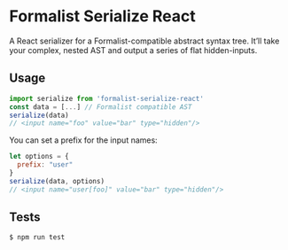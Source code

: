 # Formalist Serialize React

A React serializer for a Formalist-compatible abstract syntax tree. It’ll take your complex, nested AST and output a series of flat hidden-inputs.

## Usage

```js
import serialize from 'formalist-serialize-react'
const data = [...] // Formalist compatible AST
serialize(data)
// <input name="foo" value="bar" type="hidden"/>
```

You can set a prefix for the input names:

```js
let options = {
  prefix: "user"
}
serialize(data, options)
// <input name="user[foo]" value="bar" type="hidden"/>
```

## Tests

```
$ npm run test
```
